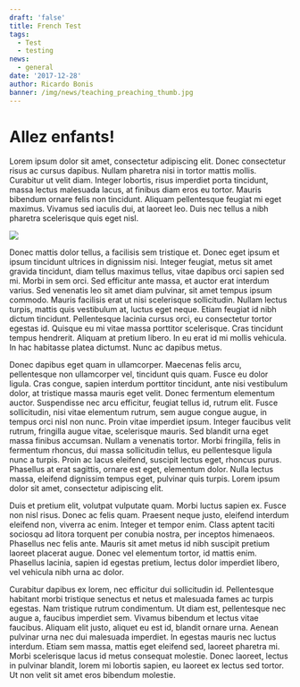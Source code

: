 ```yaml
---
draft: 'false'
title: French Test
tags:
  - Test
  - testing
news:
  - general
date: '2017-12-28'
author: Ricardo Bonis
banner: /img/news/teaching_preaching_thumb.jpg
---
```

# Allez enfants!

Lorem ipsum dolor sit amet, consectetur adipiscing elit. Donec consectetur risus ac cursus dapibus. Nullam pharetra nisi in tortor mattis mollis. Curabitur ut velit diam. Integer lobortis, risus imperdiet porta tincidunt, massa lectus malesuada lacus, at finibus diam eros eu tortor. Mauris bibendum ornare felis non tincidunt. Aliquam pellentesque feugiat mi eget maximus. Vivamus sed iaculis dui, at laoreet leo. Duis nec tellus a nibh pharetra scelerisque quis eget nisl.

![](/img/news/s11_internally_2.jpg)

Donec mattis dolor tellus, a facilisis sem tristique et. Donec eget ipsum et ipsum tincidunt ultrices in dignissim nisi. Integer feugiat, metus sit amet gravida tincidunt, diam tellus maximus tellus, vitae dapibus orci sapien sed mi. Morbi in sem orci. Sed efficitur ante massa, et auctor erat interdum varius. Sed venenatis leo sit amet diam pulvinar, sit amet tempus ipsum commodo. Mauris facilisis erat ut nisi scelerisque sollicitudin. Nullam lectus turpis, mattis quis vestibulum at, luctus eget neque. Etiam feugiat id nibh dictum tincidunt. Pellentesque lacinia cursus orci, eu consectetur tortor egestas id. Quisque eu mi vitae massa porttitor scelerisque. Cras tincidunt tempus hendrerit. Aliquam at pretium libero. In eu erat id mi mollis vehicula. In hac habitasse platea dictumst. Nunc ac dapibus metus.



Donec dapibus eget quam in ullamcorper. Maecenas felis arcu, pellentesque non ullamcorper vel, tincidunt quis quam. Fusce eu dolor ligula. Cras congue, sapien interdum porttitor tincidunt, ante nisi vestibulum dolor, at tristique massa mauris eget velit. Donec fermentum elementum auctor. Suspendisse nec arcu efficitur, feugiat tellus id, rutrum elit. Fusce sollicitudin, nisi vitae elementum rutrum, sem augue congue augue, in tempus orci nisl non nunc. Proin vitae imperdiet ipsum. Integer faucibus velit rutrum, fringilla augue vitae, scelerisque mauris. Sed blandit urna eget massa finibus accumsan. Nullam a venenatis tortor. Morbi fringilla, felis in fermentum rhoncus, dui massa sollicitudin tellus, eu pellentesque ligula nunc a turpis. Proin ac lacus eleifend, suscipit lectus eget, rhoncus purus. Phasellus at erat sagittis, ornare est eget, elementum dolor. Nulla lectus massa, eleifend dignissim tempus eget, pulvinar quis turpis. Lorem ipsum dolor sit amet, consectetur adipiscing elit.



Duis et pretium elit, volutpat vulputate quam. Morbi luctus sapien ex. Fusce non nisl risus. Donec ac felis quam. Praesent neque justo, eleifend interdum eleifend non, viverra ac enim. Integer et tempor enim. Class aptent taciti sociosqu ad litora torquent per conubia nostra, per inceptos himenaeos. Phasellus nec felis ante. Mauris sit amet metus id nibh suscipit pretium laoreet placerat augue. Donec vel elementum tortor, id mattis enim. Phasellus lacinia, sapien id egestas pretium, lectus dolor imperdiet libero, vel vehicula nibh urna ac dolor.



Curabitur dapibus ex lorem, nec efficitur dui sollicitudin id. Pellentesque habitant morbi tristique senectus et netus et malesuada fames ac turpis egestas. Nam tristique rutrum condimentum. Ut diam est, pellentesque nec augue a, faucibus imperdiet sem. Vivamus bibendum et lectus vitae faucibus. Aliquam elit justo, aliquet eu est id, blandit ornare urna. Aenean pulvinar urna nec dui malesuada imperdiet. In egestas mauris nec luctus interdum. Etiam sem massa, mattis eget eleifend sed, laoreet pharetra mi. Morbi scelerisque lacus id metus consequat molestie. Donec laoreet, lectus in pulvinar blandit, lorem mi lobortis sapien, eu laoreet ex lectus sed tortor. Ut non velit sit amet eros bibendum molestie.
